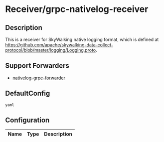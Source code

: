 # Receiver/grpc-nativelog-receiver
## Description
This is a receiver for SkyWalking native logging format, which is defined at https://github.com/apache/skywalking-data-collect-protocol/blob/master/logging/Logging.proto.
## Support Forwarders
 - [nativelog-grpc-forwarder](forwarder_nativelog-grpc-forwarder.md)
## DefaultConfig
```yaml```
## Configuration
|Name|Type|Description|
|----|----|-----------|

